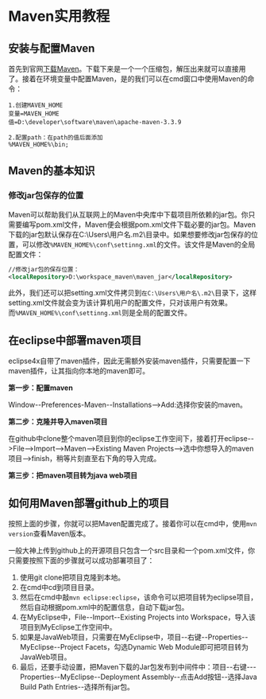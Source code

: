 # Maven实用教程
## 安装与配置Maven
首先到官网[下载Maven](http://maven.apache.org/download.cgi)。下载下来是一个一个压缩包，解压出来就可以直接用了。接着在环境变量中配置Maven，是的我们可以在cmd窗口中使用Maven的命令：

```
1.创建MAVEN_HOME
变量=MAVEN_HOME
值=D:\developer\software\maven\apache-maven-3.3.9

2.配置path：在path的值后面添加
%MAVEN_HOME%\bin;
```

## Maven的基本知识
### 修改jar包保存的位置
Maven可以帮助我们从互联网上的Maven中央库中下载项目所依赖的jar包。你只需要编写pom.xml文件，Maven便会根据pom.xml文件下载必要的jar包。Maven下载的jar包默认保存在C:\Users\用户名\.m2\目录中。如果想要修改jar包保存的位置，可以修改`%MAVEN_HOME%\conf\settinng.xml`的文件。该文件是Maven的全局配置文件：

```xml
//修改jar包的保存位置：
<localRepository>D:\workspace_maven\maven_jar</localRepository>
```

此外，我们还可以把setting.xml文件拷贝到`在C:\Users\用户名\.m2\`目录下，这样setting.xml文件就会变为该计算机用户的配置文件，只对该用户有效果。而`%MAVEN_HOME%\conf\settinng.xml`则是全局的配置文件。

## 在eclipse中部署maven项目
eclipse4x自带了maven插件，因此无需额外安装maven插件，只需要配置一下maven插件，让其指向你本地的maven即可。

**第一步：配置maven**

Window--Preferences-Maven--Installations-->Add:选择你安装的maven。

**第二步：克隆并导入maven项目**

在github中clone整个maven项目到你的eclipse工作空间下，接着打开eclipse-->File-->Import-->Maven-->Existing Maven Projects-->选中你想导入的maven项目-->finish，稍等片刻直至右下角的导入完成。

**第三步：把maven项目转为java web项目**





## 如何用Maven部署github上的项目
按照上面的步骤，你就可以把Maven配置完成了。接着你可以在cmd中，使用`mvn version`查看Maven版本。

一般大神上传到github上的开源项目只包含一个src目录和一个pom.xml文件，你只需要按照下面的步骤就可以成功部署项目了：

1. 使用git clone把项目克隆到本地。
2. 在cmd中cd到项目目录。
3. 然后在cmd中敲`mvn eclipse:eclipse`，该命令可以把项目转为eclipse项目，然后自动根据pom.xml中的配置信息，自动下载jar包。
4. 在MyEclipse中，File--Import--Existing Projects into Workspace，导入该项目到MyEclipse工作空间中。
5. 如果是JavaWeb项目，只需要在MyEclipse中，项目--右键--Properties--MyEclipse--Project Facets，勾选Dynamic Web Module即可把项目转为JavaWeb项目。
6. 最后，还要手动设置，把Maven下载的Jar包发布到中间件中：项目--右键---Properties--MyEclipse--Deployment Assembly--点击Add按钮--选择Java Build Path Entries--选择所有jar包。


